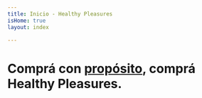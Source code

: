 ```yaml
---
title: Inicio - Healthy Pleasures
isHome: true
layout: index

---
```

# Comprá con [propósito](https://0jdqst3zok8q6a.instant.forestry.io/posts/comprar-con-prop%C3%B3sito/ "Compra con propósito"), comprá Healthy Pleasures.